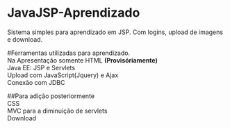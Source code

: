# JavaJSP-Aprendizado
Sistema simples para aprendizado em JSP. Com logins, upload de imagens e download.


#Ferramentas utilizadas para aprendizado.  
Na Apresentação somente HTML **(Provisóriamente)**  
Java EE: JSP e Servlets  
Upload com JavaScript(Jquery) e Ajax  
Conexão com JDBC  

##Para adição posteriormente   
CSS  
MVC para a diminuição de servlets  
Download
